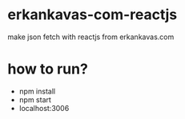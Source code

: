 # erkankavas-com-reactjs
make json fetch with reactjs from erkankavas.com<br />

# how to run?
* npm install<br />
* npm start<br />
* localhost:3006<br />
